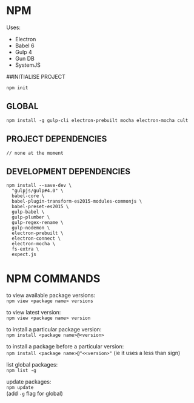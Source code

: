 # NPM

Uses:
- Electron
- Babel 6
- Gulp 4
- Gun DB
- SystemJS

##INITIALISE PROJECT
```
npm init
```

## GLOBAL
```
npm install -g gulp-cli electron-prebuilt mocha electron-mocha cult
```

## PROJECT DEPENDENCIES
```
// none at the moment
```

## DEVELOPMENT DEPENDENCIES
```
npm install --save-dev \
  "gulpjs/gulp#4.0" \
  babel-core \
  babel-plugin-transform-es2015-modules-commonjs \
  babel-preset-es2015 \
  gulp-babel \
  gulp-plumber \
  gulp-regex-rename \
  gulp-nodemon \
  electron-prebuilt \
  electron-connect \
  electron-mocha \
  fs-extra \
  expect.js
```
# NPM COMMANDS
to view available package versions:  
`npm view <package name> versions`

to view latest version:  
`npm view <package name> version`

to install a particular package version:  
`npm install <package name>@<version>`

to install a package before a particular version:  
`npm install <package name>@"<<version>"` (ie it uses a less than sign)

list global packages:  
`npm list -g`

update packages:  
`npm update`  
(add `-g` flag for global)

